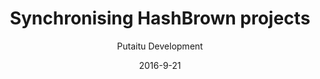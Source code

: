 ---
title: 'Synchronising HashBrown projects'
sections:
    -
        template: banner
        includeGrandchildren: false
        image: 50d05eee9088c589bfd5a5a3a3043c0ebcc4972b
        text: "# Synchronising HashBrown projects\n\nThere are several good reasons to synchronise one project with another. The most common 2 scenarios are:\n\n*   Working locally on remote content\n\n*   Using one project as a baseline for another"
        theme: dark
    -
        template: richTextSection
        includeGrandchildren: false
        text: "## Setting up a synchronised remote\n\nHooking this up is easier than you might think.\n\n*   Go to the \"Settings\" panel\n*   Click the \"Sync\" section\n*   Fill in the API address of your remote HashBrown instance\n*   Click \"Renew\" next to the \"API token\" field\n    *   Log in with your remote credentials\n    *   An API token should now have been generated\n*   Make sure the \"project and \"environment\" names are correct for your remote project\n*   Pick the resources you want synchronised (Content, Schemes and/or Media)\n*   Click \"Save\"\n*   <span style=\"line-height: 20.8px;\">After the page reloads, your remote resources should show up in the navigation panel with a faded \"remote\" icon next to their names</span>"
    -
        template: buttons
        includeGrandchildren: false
        text: "## Voila!\n\nThat's all there is to it."
        buttons:
            -
                text: 'More guides'
                href: /guides/
                target: _self
meta:
    id: 5bd0de0803a611d57f91a45272bb49e5ba969c73
    parentId: bf70856caed6633b734d5b0e7b61a651305571f1
    language: en
date: '2016-9-21'
author: 'Putaitu Development'
permalink: /guides/synchronising-hashbrown-projects/
layout: sectionPage
---
